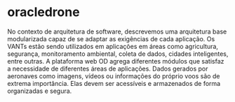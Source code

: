 # oracledrone

No contexto de arquitetura de software, descrevemos uma arquitetura base modularizada capaz de se adaptar as exigências de cada aplicação. Os VANTs estão sendo utilizados em aplicações em áreas como agricultura, segurança, monitoramento ambiental, coleta de dados, cidades inteligentes, entre outras. A plataforma web OD agrega diferentes módulos que satisfaz a necessidade de diferentes áreas de aplicações. Dados gerados por aeronaves como imagens, vídeos ou informações do próprio voos são de extrema importância. Elas devem ser acessíveis e  armazenados de forma organizadas e segura. 
